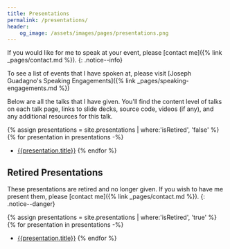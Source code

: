 ```yaml
---
title: Presentations
permalink: /presentations/
header:
    og_image: /assets/images/pages/presentations.png
---
```

If you would like for me to speak at your event, please [contact me]({% link _pages/contact.md %}).
{: .notice--info}

To see a list of events that I have spoken at, please visit [Joseph Guadagno's Speaking Engagements]({% link _pages/speaking-engagements.md %})

Below are all the talks that I have given.
You'll find the content level of talks on each talk page, links to slide decks,
source code, videos (if any), and any additional resources for this talk.

{% assign presentations = site.presentations | where:'isRetired', 'false' %}
{% for presentation in presentations -%}
- [{{presentation.title}}]({{presentation.url}})
{% endfor %}

## Retired Presentations

These presentations are retired and no longer given.
If you wish to have me present them, please [contact me]({% link _pages/contact.md %}).
{: .notice--danger}

{% assign presentations = site.presentations | where:'isRetired', 'true' %}
{% for presentation in presentations -%}
- [{{presentation.title}}]({{presentation.url}})
{% endfor %}